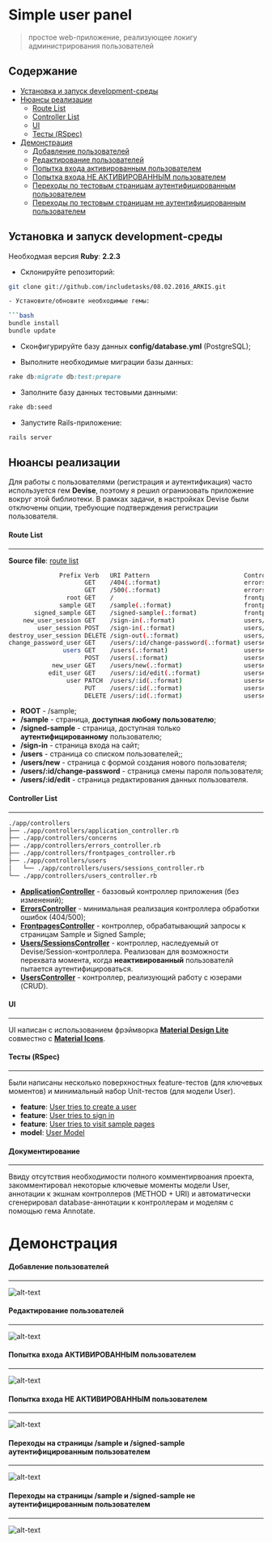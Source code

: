 Simple user panel
=================

> простое web-приложение, реализующее локигу администрирования пользователей

Содержание
----------

- [Установка и запуск development-среды](#Установка-и-запуск-development-среды)
- [Нюансы реализации](#Нюансы-реализации)
  - [Route List](#route-list)
  - [Controller List](#controller-list)
  - [UI](#ui)
  - [Тесты (RSpec)](#Тесты-rspec)
- [Демонстрация](#Демонстрация)
  - [Добавление пользователей](#Добавление-пользователей)
  - [Редактирование пользователей](#Редактирование-пользователей)
  - [Попытка входа активированным пользователем](#Попытка-входа-АКТИВИРОВАННЫМ-пользователем)
  - [Попытка входа НЕ АКТИВИРОВАННЫМ пользователем](#Попытка-входа-НЕ-АКТИВИРОВАННЫМ-пользователем)
  - [Переходы по тестовым страницам аутентифицированным пользователем](#Переходы-на-страницы-sample-и-signed-sample-аутентифицированным-пользователем)
  - [Переходы по тестовым страницам не аутентифицированным пользователем](#Переходы-на-страницы-sample-и-signed-sample-не-аутентифицированным-пользователем)

Установка и запуск development-среды
-------------------------------------

Необходмая версия **Ruby**: **2.2.3**

- Склонируйте репозиторий:

```bash
git clone git://github.com/includetasks/08.02.2016_ARKIS.git

- Установите/обновите необходимые гемы:

```bash
bundle install
bundle update
```

- Сконфигурируйте базу данных **config/database.yml** (PostgreSQL);

- Выполните необходимые миграции базы данных:

```ruby
rake db:migrate db:test:prepare
```

- Заполните базу данных тестовыми данными:

```bash
rake db:seed
````

- Запустите Rails-приложение:

```bash
rails server
```

Нюансы реализации
-----------------

Для работы с пользователями (регистрация и аутентификация) часто используется гем **Devise**,
поэтому я решил огранизовать приложение вокруг этой библиотеки. В рамках задачи, в настройках Devise
были отключены опции, требующие подтверждения регистрации пользователя.

#### Route List
---

**Source file**: [route list](https://github.com/includetasks/08.02.2016_ARKIS/blob/master/config/routes.rb)

```bash
              Prefix Verb   URI Pattern                          Controller#Action
                     GET    /404(.:format)                       errors#not_found
                     GET    /500(.:format)                       errors#internal_server_error
                root GET    /                                    frontpages#sample
              sample GET    /sample(.:format)                    frontpages#sample
       signed_sample GET    /signed-sample(.:format)             frontpages#signed_sample
    new_user_session GET    /sign-in(.:format)                   users/sessions#new
        user_session POST   /sign-in(.:format)                   users/sessions#create
destroy_user_session DELETE /sign-out(.:format)                  users/sessions#destroy
change_password_user GET    /users/:id/change-password(.:format) users#change_password
               users GET    /users(.:format)                     users#index
                     POST   /users(.:format)                     users#create
            new_user GET    /users/new(.:format)                 users#new
           edit_user GET    /users/:id/edit(.:format)            users#edit
                user PATCH  /users/:id(.:format)                 users#update
                     PUT    /users/:id(.:format)                 users#update
                     DELETE /users/:id(.:format)                 users#destroy
```

- **ROOT** - /sample;
- **/sample** - страница, **доступная любому пользователю**;
- **/signed-sample** - страница, доступная только **аутентифицированному** пользователю;
- **/sign-in** - страница входа на сайт;
- **/users** - страница со списком пользователей;;
- **/users/new** - страница с формой создания нового пользователя;
- **/users/:id/change-password** - страница смены пароля пользователя;
- **/users/:id/edit** - страница редактирования данных пользователя.

#### Controller List
---

```bash
./app/controllers
├── ./app/controllers/application_controller.rb
├── ./app/controllers/concerns
├── ./app/controllers/errors_controller.rb
├── ./app/controllers/frontpages_controller.rb
├── ./app/controllers/users
│   └── ./app/controllers/users/sessions_controller.rb
└── ./app/controllers/users_controller.rb
```

- **[ApplicationController](https://github.com/includetasks/08.02.2016_ARKIS/blob/master/app/controllers/application_controller.rb)** - баззовый контроллер приложения (без изменений);
- **[ErrorsController](https://github.com/includetasks/08.02.2016_ARKIS/blob/master/app/controllers/errors_controller.rb)** - минимальная реализация контроллера обработки ошибок (404/500);
- **[FrontpagesController](https://github.com/includetasks/08.02.2016_ARKIS/blob/master/app/controllers/frontpages_controller.rb)** - контроллер, обрабатывающий запросы к страницам Sample и Signed Sample;
- **[Users/SessionsController](https://github.com/includetasks/08.02.2016_ARKIS/blob/master/app/controllers/users/sessions_controller.rb)** - контроллер, наследуемый от Devise/Session-контроллера. Реализован для
возможности перехвата момента, когда **неактивированный** пользователй пытается аутентифицироваться.
- **[UsersController](https://github.com/includetasks/08.02.2016_ARKIS/blob/master/app/controllers/users_controller.rb)** - контроллер, реализующий работу с юзерами (CRUD).


#### UI
---

UI написан с использованием фрэймворка **[Material Design Lite](https://github.com/cllns/material_design_lite-rails)** совместно с **[Material Icons](https://github.com/Angelmmiguel/material_icons)**.

#### Тесты (RSpec)
---

Были написаны несколько поверхностных feature-тестов (для ключевых моментов) и минимальный набор Unit-тестов (для модели User).

- **feature**: [User tries to create a user](https://github.com/includetasks/08.02.2016_ARKIS/blob/master/spec/features/create_user_spec.rb)
- **feature**: [User tries to sign in](https://github.com/includetasks/08.02.2016_ARKIS/blob/master/spec/features/user_tries_to_sign_in_spec.rb)
- **feature**: [User tries to visit sample pages](https://github.com/includetasks/08.02.2016_ARKIS/blob/master/spec/features/user_tries_to_visit_pages_spec.rb)
- **model**: [User Model](https://github.com/includetasks/08.02.2016_ARKIS/blob/master/spec/models/user_spec.rb)

#### Документирование
---

Ввиду отсутствия необходимости полного комментирвоания проекта, закомментировал
некоторые ключевые моменты модели User, аннотации к экшнам контроллеров (METHOD + URI) и
автоматически сгенерировал database-аннотации к контроллерам и моделям с помощью гема Annotate.


Демонстрация
============

#### Добавление пользователей
---
![alt-text](https://github.com/includetasks/08.02.2016_ARKIS/blob/master/motions/1_motion.gif)

#### Редактирование пользователей
---
![alt-text](https://github.com/includetasks/08.02.2016_ARKIS/blob/master/motions/2_motion.gif)

#### Попытка входа АКТИВИРОВАННЫМ пользователем
---
![alt-text](https://github.com/includetasks/08.02.2016_ARKIS/blob/master/motions/3_motion.gif)

#### Попытка входа НЕ АКТИВИРОВАННЫМ пользователем
---
![alt-text](https://github.com/includetasks/08.02.2016_ARKIS/blob/master/motions/4_motion.gif)

#### Переходы на страницы /sample и /signed-sample аутентифицированным пользователем
---
![alt-text](https://github.com/includetasks/08.02.2016_ARKIS/blob/master/motions/5_motion.gif)

#### Переходы на страницы /sample и /signed-sample не аутентифицированным пользователем
---
![alt-text](https://github.com/includetasks/08.02.2016_ARKIS/blob/master/motions/6_motion.gif)